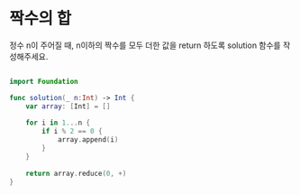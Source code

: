 짝수의 합
===========

정수 n이 주어질 때, n이하의 짝수를 모두 더한 값을 return 하도록 solution 함수를 작성해주세요.

```swift 

import Foundation

func solution(_ n:Int) -> Int {
    var array: [Int] = []
    
    for i in 1...n {
        if i % 2 == 0 {
            array.append(i)
        }
    }
    
    return array.reduce(0, +)
}

```

